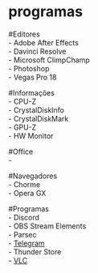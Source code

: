 # programas

#Editores
<br />- Adobe After Effects
<br />- Davinci Resolve
<br />- Microsoft ClimpChamp
<br />- Photoshop
<br />- Vegas Pro 18

#Informações
<br />- CPU-Z
<br />- CrystalDiskInfo
<br />- CrystalDiskMark
<br />- GPU-Z
<br />- HW Monitor

#Office
<br />- 

#Navegadores
<br />- Chorme
<br />- Opera GX

#Programas
<br />- Discord
<br />- OBS Stream Elements
<br />- Parsec
<br />- [Telegram](https://desktop.telegram.org/)
<br />- Thunder Store
<br />- [VLC](https://www.videolan.org/vlc/)
